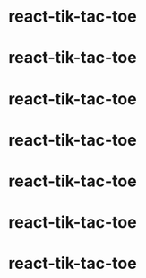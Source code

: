 # react-tik-tac-toe
# react-tik-tac-toe
# react-tik-tac-toe
# react-tik-tac-toe
# react-tik-tac-toe
# react-tik-tac-toe
# react-tik-tac-toe
